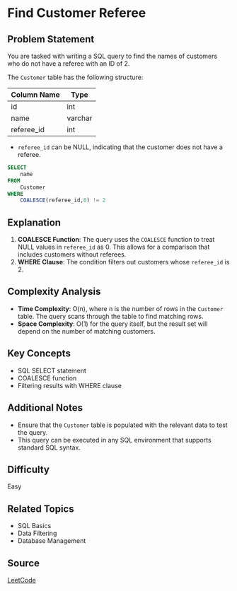 # Find Customer Referee

## Problem Statement
You are tasked with writing a SQL query to find the names of customers who do not have a referee with an ID of 2. 

The `Customer` table has the following structure:

| Column Name | Type    |
| ----------- | ------- |
| id          | int     |
| name        | varchar |
| referee_id  | int     |

- `referee_id` can be NULL, indicating that the customer does not have a referee.

```sql
SELECT
    name
FROM    
    Customer  
WHERE 
    COALESCE(referee_id,0) != 2 
```

## Explanation
1. **COALESCE Function**: The query uses the `COALESCE` function to treat NULL values in `referee_id` as 0. This allows for a comparison that includes customers without referees.
2. **WHERE Clause**: The condition filters out customers whose `referee_id` is 2.

## Complexity Analysis
- **Time Complexity**: O(n), where n is the number of rows in the `Customer` table. The query scans through the table to find matching rows.
- **Space Complexity**: O(1) for the query itself, but the result set will depend on the number of matching customers.

## Key Concepts
- SQL SELECT statement
- COALESCE function
- Filtering results with WHERE clause

## Additional Notes
- Ensure that the `Customer` table is populated with the relevant data to test the query.
- This query can be executed in any SQL environment that supports standard SQL syntax.

## Difficulty
Easy

## Related Topics
- SQL Basics
- Data Filtering
- Database Management

## Source
[LeetCode](https://leetcode.com/problems/find-customer-referee/description/?envType=study-plan-v2&envId=top-sql-50)
